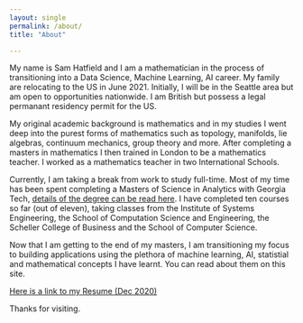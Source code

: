 ```yaml
---
layout: single
permalink: /about/
title: "About"

---
```



My name is Sam Hatfield and I am a mathematician in the process of transitioning into a Data Science, Machine Learning, AI career. My family are relocating to the US in June 2021. Initially, I will be in the Seattle area but am open to opportunities nationwide. I am British but possess a legal permanant residency permit for the US.

My original academic background is mathematics and in my studies I went deep into the purest forms of mathematics such as topology, manifolds, lie algebras, continuum mechanics, group theory and more. After completing a masters in mathematics I then trained in London to be a mathematics teacher. I worked as a mathematics teacher in two International Schools.

Currently, I am taking a break from work to study full-time. Most of my time has been spent completing a Masters of Science in Analytics with Georgia Tech, [details of the degree can be read here](https://pe.gatech.edu/degrees/analytics/curriculum). I have completed ten courses so far (out of eleven), taking classes from the Institute of Systems Engineering, the School of Computation Science and Engineering, the Scheller College of Business and the School of Computer Science.

Now that I am getting to the end of my masters, I am transitioning my focus to building applications using the plethora of machine learning, AI, statistial and mathematical concepts I have learnt. You can read about them on this site.

[Here is a link to my Resume (Dec 2020)](https://sjhatfield.com/Samuel_Hatfield_Resume.pdf)

Thanks for visiting.